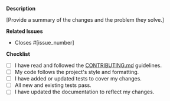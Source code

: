 <!--
Thank you for contributing to magi-cli! 🎉

Please provide a clear and concise description of the changes in this pull request.
If applicable, link to any related issues.
-->

**Description**

[Provide a summary of the changes and the problem they solve.]

**Related Issues**

- Closes #[issue_number]

**Checklist**

- [ ] I have read and followed the [CONTRIBUTING.md](https://github.com/MagdielCAS/magi-cli/blob/main/docs/CONTRIBUTING.md) guidelines.
- [ ] My code follows the project's style and formatting.
- [ ] I have added or updated tests to cover my changes.
- [ ] All new and existing tests pass.
- [ ] I have updated the documentation to reflect my changes.
